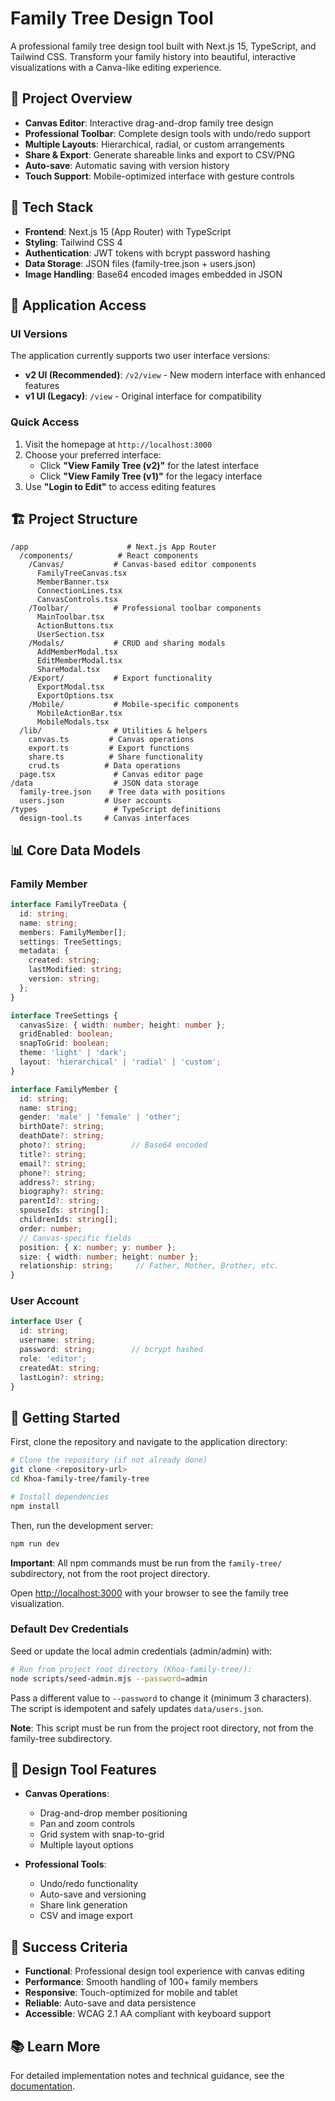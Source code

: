 # Family Tree Design Tool

A professional family tree design tool built with Next.js 15, TypeScript, and Tailwind CSS. Transform your family history into beautiful, interactive visualizations with a Canva-like editing experience.

## 🌳 Project Overview

- **Canvas Editor**: Interactive drag-and-drop family tree design
- **Professional Toolbar**: Complete design tools with undo/redo support
- **Multiple Layouts**: Hierarchical, radial, or custom arrangements
- **Share & Export**: Generate shareable links and export to CSV/PNG
- **Auto-save**: Automatic saving with version history
- **Touch Support**: Mobile-optimized interface with gesture controls

## 🚀 Tech Stack

- **Frontend**: Next.js 15 (App Router) with TypeScript
- **Styling**: Tailwind CSS 4
- **Authentication**: JWT tokens with bcrypt password hashing
- **Data Storage**: JSON files (family-tree.json + users.json)
- **Image Handling**: Base64 encoded images embedded in JSON

## 🔗 Application Access

### UI Versions
The application currently supports two user interface versions:

- **v2 UI (Recommended)**: `/v2/view` - New modern interface with enhanced features
- **v1 UI (Legacy)**: `/view` - Original interface for compatibility

### Quick Access
1. Visit the homepage at `http://localhost:3000`
2. Choose your preferred interface:
   - Click **"View Family Tree (v2)"** for the latest interface
   - Click **"View Family Tree (v1)"** for the legacy interface
3. Use **"Login to Edit"** to access editing features

## 🏗️ Project Structure

```
/app                      # Next.js App Router
  /components/          # React components
    /Canvas/           # Canvas-based editor components
      FamilyTreeCanvas.tsx
      MemberBanner.tsx
      ConnectionLines.tsx
      CanvasControls.tsx
    /Toolbar/          # Professional toolbar components
      MainToolbar.tsx
      ActionButtons.tsx
      UserSection.tsx
    /Modals/           # CRUD and sharing modals
      AddMemberModal.tsx
      EditMemberModal.tsx
      ShareModal.tsx
    /Export/           # Export functionality
      ExportModal.tsx
      ExportOptions.tsx
    /Mobile/           # Mobile-specific components
      MobileActionBar.tsx
      MobileModals.tsx
  /lib/                # Utilities & helpers
    canvas.ts         # Canvas operations
    export.ts         # Export functions
    share.ts          # Share functionality
    crud.ts          # Data operations
  page.tsx             # Canvas editor page
/data                  # JSON data storage
  family-tree.json    # Tree data with positions
  users.json         # User accounts
/types                 # TypeScript definitions
  design-tool.ts     # Canvas interfaces
```

## 📊 Core Data Models

### Family Member

```typescript
interface FamilyTreeData {
  id: string;
  name: string;
  members: FamilyMember[];
  settings: TreeSettings;
  metadata: {
    created: string;
    lastModified: string;
    version: string;
  };
}

interface TreeSettings {
  canvasSize: { width: number; height: number };
  gridEnabled: boolean;
  snapToGrid: boolean;
  theme: 'light' | 'dark';
  layout: 'hierarchical' | 'radial' | 'custom';
}

interface FamilyMember {
  id: string;
  name: string;
  gender: 'male' | 'female' | 'other';
  birthDate?: string;
  deathDate?: string;
  photo?: string;          // Base64 encoded
  title?: string;
  email?: string;
  phone?: string;
  address?: string;
  biography?: string;
  parentId?: string;
  spouseIds: string[];
  childrenIds: string[];
  order: number;
  // Canvas-specific fields
  position: { x: number; y: number };
  size: { width: number; height: number };
  relationship: string;     // Father, Mother, Brother, etc.
}
```

### User Account

```typescript
interface User {
  id: string;
  username: string;
  password: string;        // bcrypt hashed
  role: 'editor';
  createdAt: string;
  lastLogin?: string;
}
```

## 🚀 Getting Started

First, clone the repository and navigate to the application directory:

```bash
# Clone the repository (if not already done)
git clone <repository-url>
cd Khoa-family-tree/family-tree

# Install dependencies
npm install
```

Then, run the development server:

```bash
npm run dev
```

**Important**: All npm commands must be run from the `family-tree/` subdirectory, not from the root project directory.

Open [http://localhost:3000](http://localhost:3000) with your browser to see the family tree visualization.

### Default Dev Credentials

Seed or update the local admin credentials (admin/admin) with:

```bash
# Run from project root directory (Khoa-family-tree/):
node scripts/seed-admin.mjs --password=admin
```

Pass a different value to `--password` to change it (minimum 3 characters). The script is idempotent and safely updates `data/users.json`. 

**Note**: This script must be run from the project root directory, not from the family-tree subdirectory.

## 🎨 Design Tool Features

- **Canvas Operations**:
  - Drag-and-drop member positioning
  - Pan and zoom controls
  - Grid system with snap-to-grid
  - Multiple layout options
  
- **Professional Tools**:
  - Undo/redo functionality
  - Auto-save and versioning
  - Share link generation
  - CSV and image export

## 🎯 Success Criteria

- **Functional**: Professional design tool experience with canvas editing
- **Performance**: Smooth handling of 100+ family members
- **Responsive**: Touch-optimized for mobile and tablet
- **Reliable**: Auto-save and data persistence
- **Accessible**: WCAG 2.1 AA compliant with keyboard support

## 📚 Learn More

For detailed implementation notes and technical guidance, see the [documentation](./docs).
